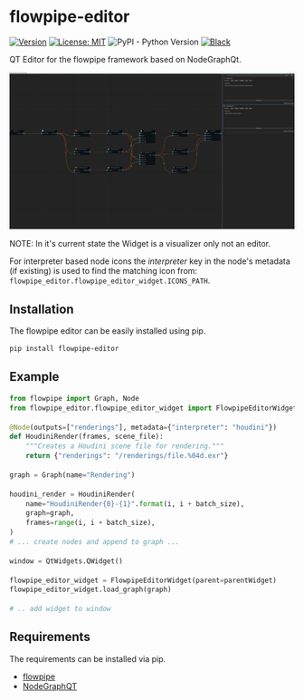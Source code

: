 # flowpipe-editor
[![Version](https://img.shields.io/pypi/v/flowpipe_editor.svg)](https://pypi.org/project/flowpipe_editor/) [![License: MIT](https://img.shields.io/badge/License-MIT-blue.svg)](LICENSE) ![PyPI - Python Version](https://img.shields.io/pypi/pyversions/flowpipe_editor)  [![Black](https://img.shields.io/badge/code%20style-black-000000.svg)](https://github.com/psf/black)

QT Editor for the flowpipe framework based on NodeGraphQt.

![flowpipe-editor](https://raw.githubusercontent.com/jonassorgenfrei/flowpipe-editor/main/docs/img/flowpipe-editor.png)

NOTE: In it's current state the Widget is a visualizer only not an editor.

For interpreter based node icons the <i>interpreter</i> key in the node's metadata (if existing) is used to find the matching icon from: 
`flowpipe_editor.flowpipe_editor_widget.ICONS_PATH`.

## Installation
The flowpipe editor can be easily installed using pip.

```
pip install flowpipe-editor
```

## Example
```python
from flowpipe import Graph, Node
from flowpipe_editor.flowpipe_editor_widget import FlowpipeEditorWidget

@Node(outputs=["renderings"], metadata={"interpreter": "houdini"})
def HoudiniRender(frames, scene_file):
    """Creates a Houdini scene file for rendering."""
    return {"renderings": "/renderings/file.%04d.exr"}

graph = Graph(name="Rendering")

houdini_render = HoudiniRender(
    name="HoudiniRender{0}-{1}".format(i, i + batch_size),
    graph=graph,
    frames=range(i, i + batch_size),
)
# ... create nodes and append to graph ...

window = QtWidgets.QWidget()

flowpipe_editor_widget = FlowpipeEditorWidget(parent=parentWidget)
flowpipe_editor_widget.load_graph(graph)

# .. add widget to window 

```

## Requirements
The requirements can be installed via pip.

* [flowpipe](https://github.com/PaulSchweizer/flowpipe) 
* [NodeGraphQT](https://github.com/jchanvfx/NodeGraphQt)
